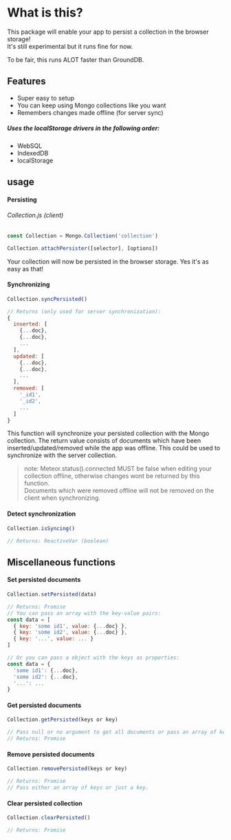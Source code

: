 # What is this?
This package will enable your app to persist a collection in the browser storage!  
It's still experimental but it runs fine for now.

To be fair, this runs ALOT faster than GroundDB.
## Features
- Super easy to setup
- You can keep using Mongo collections like you want
- Remembers changes made offline (for server sync)
##### Uses the localStorage drivers in the following order:
- WebSQL
- IndexedDB
- localStorage
## usage
#### Persisting
###### *Collection.js (client)*
```js
const Collection = Mongo.Collection('collection')

Collection.attachPersister([selector], [options])
```
Your collection will now be persisted in the browser storage. Yes it's as easy as that!
#### Synchronizing
```js
Collection.syncPersisted()

// Returns (only used for server synchronization):
{
  inserted: [
    {...doc},
    {...doc},
    ...
  ],
  updated: [
    {...doc},
    {...doc},
    ...
  ],
  removed: [
    '_id1',
    '_id2',
    ...
  ]
}
```
This function will synchronize your persisted collection with the Mongo collection.
The return value consists of documents which have been inserted/updated/removed while the app was offline. This could be used to synchronize with the server collection.
> note:
Meteor.status().connected MUST be false when editing your collection offline, otherwise changes wont be returned by this function.  
Documents which were removed offline will not be removed on the client when synchronizing.
#### Detect synchronization
```js
Collection.isSyncing()

// Returns: ReactiveVar (boolean)
```
## Miscellaneous functions
#### Set persisted documents
```js
Collection.setPersisted(data)

// Returns: Promise
// You can pass an array with the key-value pairs:
const data = [
  { key: 'some id1', value: {...doc} },
  { key: 'some id2', value: {...doc} },
  { key: '...', value: ... }
]

// Or you can pass a object with the keys as properties:
const data = {
  'some id1': {...doc},
  'some id2': {...doc},
  '...': ...
}
```
#### Get persisted documents
```js
Collection.getPersisted(keys or key)

// Pass null or no argument to get all documents or pass an array of keys or just a key.
// Returns: Promise
```
#### Remove persisted documents
```js
Collection.removePersisted(keys or key)

// Returns: Promise
// Pass either an array of keys or just a key.
```
#### Clear persisted collection
```js
Collection.clearPersisted()

// Returns: Promise
```
